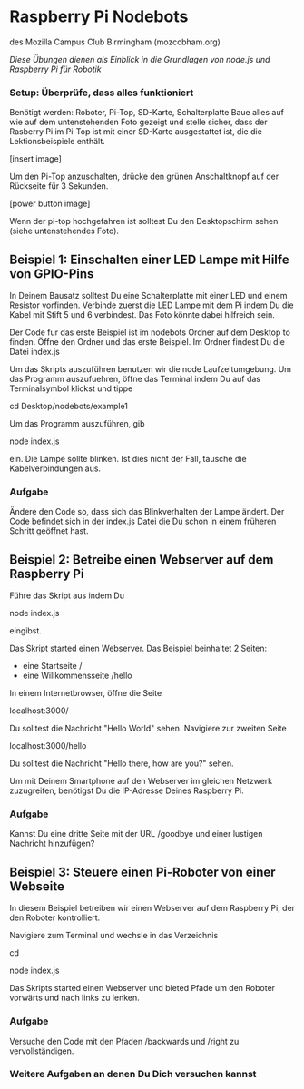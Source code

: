 # Raspberry Pi Nodebots

des Mozilla Campus Club Birmingham (mozccbham.org)

*Diese Übungen dienen als Einblick in die Grundlagen von node.js und Raspberry Pi für Robotik*

### Setup: Überprüfe, dass alles funktioniert

Benötigt werden: Roboter, Pi-Top, SD-Karte, Schalterplatte
Baue alles auf wie auf dem untenstehenden Foto gezeigt und stelle sicher, dass der Rasberry Pi im Pi-Top ist mit einer SD-Karte ausgestattet ist, die die Lektionsbeispiele enthält. 

[insert image]

Um den Pi-Top anzuschalten, drücke den grünen Anschaltknopf auf der Rückseite für 3 Sekunden.

[power button image]

Wenn der pi-top hochgefahren ist solltest Du den Desktopschirm sehen (siehe untenstehendes Foto). 

## Beispiel 1: Einschalten einer LED Lampe mit Hilfe von GPIO-Pins

In Deinem Bausatz solltest Du eine Schalterplatte mit einer LED und einem Resistor vorfinden. Verbinde zuerst die LED Lampe mit dem Pi indem Du die Kabel mit Stift 5 und 6 verbindest. Das Foto könnte dabei hilfreich sein. 

Der Code fur das erste Beispiel ist im nodebots Ordner auf dem Desktop to finden. Öffne den Ordner und das erste Beispiel. Im Ordner findest Du die Datei index.js

Um das Skripts auszuführen benutzen wir die node Laufzeitumgebung. Um das Programm auszufuehren, öffne das Terminal indem Du auf das Terminalsymbol klickst und tippe

cd Desktop/nodebots/example1

Um das Programm auszuführen, gib 

node index.js 

ein. Die Lampe sollte blinken. Ist dies nicht der Fall, tausche die Kabelverbindungen aus.

### Aufgabe

Ändere den Code so, dass sich das Blinkverhalten der Lampe ändert. Der Code befindet sich in der index.js Datei die Du schon in einem früheren Schritt geöffnet hast.  

## Beispiel 2: Betreibe einen Webserver auf dem Raspberry Pi

Führe das Skript aus indem Du

node index.js 

eingibst.

Das Skript started einen Webserver. Das Beispiel beinhaltet 2 Seiten:

- eine Startseite /
- eine Willkommensseite /hello

In einem Internetbrowser, öffne die Seite 

localhost:3000/

Du solltest die Nachricht "Hello World" sehen. Navigiere zur zweiten Seite

localhost:3000/hello

Du solltest die Nachricht "Hello there, how are you?" sehen.

Um mit Deinem Smartphone auf den Webserver im gleichen Netzwerk zuzugreifen, benötigst Du die IP-Adresse Deines Raspberry Pi.


### Aufgabe

Kannst Du eine dritte Seite mit der URL /goodbye und einer lustigen Nachricht hinzufügen?

## Beispiel 3: Steuere einen Pi-Roboter von einer Webseite

In diesem Beispiel betreiben wir einen Webserver auf dem Raspberry Pi, der den Roboter kontrolliert.

Navigiere zum Terminal und wechsle in das Verzeichnis

cd 

node index.js 

Das Skripts started einen Webserver und bieted Pfade um den Roboter vorwärts und nach links zu lenken.


### Aufgabe

Versuche den Code mit den Pfaden /backwards und /right zu vervollständigen.


### Weitere Aufgaben an denen Du Dich versuchen kannst

